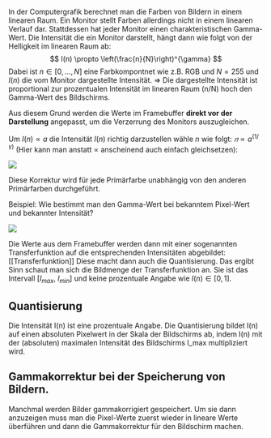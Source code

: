 In der Computergrafik berechnet man die Farben von Bildern in einem linearen Raum.
Ein Monitor stellt Farben allerdings nicht in einem linearen Verlauf dar.
Stattdessen hat jeder Monitor einen charakteristischen Gamma-Wert.
Die Intensität die ein Monitor darstellt, hängt dann wie folgt von der Helligkeit im linearen Raum ab:
$$
I(n) \propto \left(\frac{n}{N}\right)^{\gamma}
$$
Dabei ist $n \in [0,...,N]$ eine Farbkompontnet wie z.B. RGB und $N=255$ und $I(n)$ die vom Monitor dargestellte Intensität.
	=> Die dargestellte Intensität ist proportional zur prozentualen Intensität im linearen Raum (n/N) hoch den Gamma-Wert des Bildschirms.

Aus diesem Grund werden die Werte im Framebuffer **direkt vor der Darstellung** angepasst, um die Verzerrung des Monitors auszugleichen.

Um $I(n) \propto a$ die Intensität $I(n)$ richtig  darzustellen wähle $n$ wie folgt: $𝑛 \propto a^{(1/\gamma)}$ (Hier kann man anstatt $\propto$ anscheinend auch einfach gleichsetzen):

![](gamma_correction.png)

Diese Korrektur wird für jede Primärfarbe unabhängig von den anderen Primärfarben durchgeführt.

Beispiel: Wie bestimmt man den Gamma-Wert bei bekanntem Pixel-Wert und bekannter Intensität?

![](determine_gamma_example.png)

Die Werte aus dem Framebuffer werden dann mit einer sogenannten Transferfunktion auf die entsprechenden Intensitäten abgebildet:
[[Transferfunktion]] 
Diese macht dann auch die Quantisierung.
Das ergibt Sinn schaut man sich die Bildmenge der Transferfunktion an.
Sie ist das Intervall $[I_{max}$, $I_{min}]$ und keine prozentuale Angabe wie $I(n) \in [0,1]$.

## Quantisierung

Die Intensität I(n) ist eine prozentuale Angabe. Die Quantisierung bildet I(n) auf einen absoluten Pixelwert in der Skala der Bildschirms ab, indem I(n) mit der (absoluten) maximalen Intensität des Bildschirms I_max multipliziert wird.

## Gammakorrektur bei der Speicherung von Bildern.

Manchmal werden Bilder gammakorrigiert gespeichert. Um sie dann anzuzeigen muss man die Pixel-Werte zuerst wieder in lineare Werte überführen und dann die Gammakorrektur für den Bildschirm machen.

